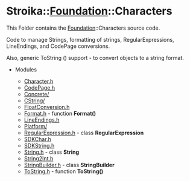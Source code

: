 # Stroika::[Foundation](../ReadMe.md)::Characters

This Folder contains the [Foundation](../ReadMe.md)::Characters source code.

Code to manage Strings, formatting of strings, RegularExpressions, LineEndings, and CodePage conversions.

Also, generic ToString () support - to convert objects to a string format.

- Modules

  - [Character.h](Character.h)
  - [CodePage.h](CodePage.h)
  - [Concrete/](Concrete/ReadMe.md)
  - [CString/](CString/ReadMe.md)
  - [FloatConversion.h](FloatConversion.h)
  - [Format.h](Format.h) - function **Format()**
  - [LineEndings.h](LineEndings.h)
  - [Platform/](Platform/ReadMe.md)
  - [RegularExpression.h](RegularExpression.h) - class **RegularExpression**
  - [SDKChar.h](SDKChar.h)
  - [SDKString.h](SDKString.h)
  - [String.h](String.h) - class **String**
  - [String2Int.h](String2Int.h)
  - [StringBuilder.h](StringBuilder.h) - class **StringBuilder**
  - [ToString.h](ToString.h) - function **ToString()**
